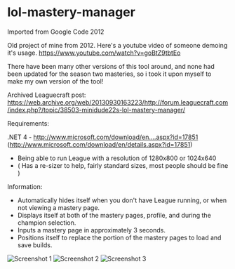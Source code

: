 # lol-mastery-manager
Imported from Google Code 2012

Old project of mine from 2012. Here's a youtube video of someone demoing it's usage. https://www.youtube.com/watch?v=goBtZ9tbtEo

There have been many other versions of this tool around, and none had been updated for the season two masteries, so i took it upon myself to make my own version of the tool!

Archived Leaguecraft post: https://web.archive.org/web/20130930163223/http://forum.leaguecraft.com/index.php?/topic/38503-minidude22s-lol-mastery-manager/

Requirements:

.NET 4 - http://www.microsoft.com/download/en....aspx?id=17851 (http://www.microsoft.com/download/en/details.aspx?id=17851)
 - Being able to run League with a resolution of 1280x800 or 1024x640
 - ( Has a re-sizer to help, fairly standard sizes, most people should be fine )

Information:
 - Automatically hides itself when you don't have League running, or when not viewing a mastery page.
 - Displays itself at both of the mastery pages, profile, and during the champion selection.
 - Inputs a mastery page in approximately 3 seconds.
 - Positions itself to replace the portion of the mastery pages to load and save builds.

![Screenshot 1](http://i.imgur.com/znVzt.jpg)
![Screenshot 2](http://i.imgur.com/ZXlOP.jpg)
![Screenshot 3](http://i.imgur.com/8M4Nb.jpg)
